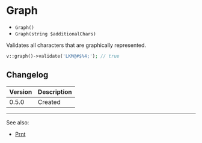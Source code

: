 # Graph

- `Graph()`
- `Graph(string $additionalChars)`

Validates all characters that are graphically represented.

```php
v::graph()->validate('LKM@#$%4;'); // true
```

## Changelog

Version | Description
--------|-------------
  0.5.0 | Created

***
See also:

- [Prnt](Prnt.md)
